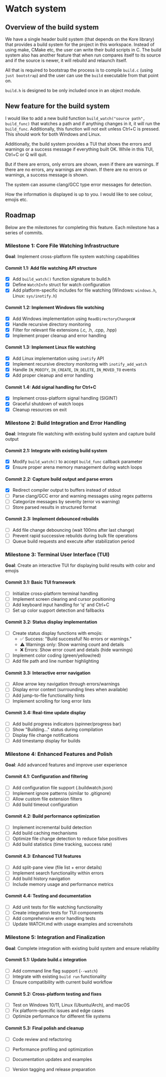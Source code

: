 # Watch system

## Overview of the build system

We have a single header build system (that depends on the Kore library) that
provides a build system for the project in this workspace.  Instead of using
make, CMake etc, the user can write their build scripts in C.  The build system
also has another feature that when run compares itself to its source and if the
source is newer, it will rebuild and relaunch itself.

All that is required to bootstrap the process is to compile `build.c` (using
`just bootstrap`) and the user can use the `build` executable from that point
on.

`build.h` is designed to be only included once in an object module.

## New feature for the build system

I would like to add a new build function `build_watch("source path",
build_func)` that watches a path and if anything changes in it, it will run the
`build_func`.  Additionally, this function will not exit unless Ctrl+C is
pressed.  This should work for both Windows and Linux.

Additionally, the build system provides a TUI that shows the errors and warnings
or a success message if everything built OK.  While in this TUI, Ctrl+C or Q
will quit.

But if there are errors, only errors are shown, even if there are warnings.  If
there are no errors, any warnings are shown.  If there are no errors or
warnings, a success message is shown.

The system can assume clang/GCC type error messages for detection.

How the information is displayed is up to you.  I would like to see colour,
emojis etc.

## Roadmap

Below are the milestones for completing this feature.  Each milestone has a
series of commits.

### Milestone 1: Core File Watching Infrastructure
**Goal**: Implement cross-platform file system watching capabilities

#### Commit 1.1: Add file watching API structure
- [x] Add `build_watch()` function signature to build.h
- [x] Define `WatchInfo` struct for watch configuration
- [x] Add platform-specific includes for file watching (Windows: `windows.h`, Linux: `sys/inotify.h`)

#### Commit 1.2: Implement Windows file watching
- [x] Add Windows implementation using `ReadDirectoryChangesW`
- [x] Handle recursive directory monitoring
- [x] Filter for relevant file extensions (.c, .h, .cpp, .hpp)
- [x] Implement proper cleanup and error handling

#### Commit 1.3: Implement Linux file watching  
- [x] Add Linux implementation using `inotify` API
- [x] Implement recursive directory monitoring with `inotify_add_watch`
- [x] Handle `IN_MODIFY`, `IN_CREATE`, `IN_DELETE`, `IN_MOVED_TO` events
- [x] Add proper cleanup and error handling

#### Commit 1.4: Add signal handling for Ctrl+C
- [x] Implement cross-platform signal handling (SIGINT)
- [x] Graceful shutdown of watch loops
- [x] Cleanup resources on exit

### Milestone 2: Build Integration and Error Handling
**Goal**: Integrate file watching with existing build system and capture build output

#### Commit 2.1: Integrate with existing build system
- [x] Modify `build_watch()` to accept `build_func` callback parameter
- [x] Ensure proper arena memory management during watch loops

#### Commit 2.2: Capture build output and parse errors
- [x] Redirect compiler output to buffers instead of stdout
- [ ] Parse clang/GCC error and warning messages using regex patterns
- [ ] Categorize messages by severity (error vs warning)
- [ ] Store parsed results in structured format

#### Commit 2.3: Implement debounced rebuilds
- [ ] Add file change debouncing (wait 100ms after last change)
- [ ] Prevent rapid successive rebuilds during bulk file operations
- [ ] Queue build requests and execute after stabilization period

### Milestone 3: Terminal User Interface (TUI)
**Goal**: Create an interactive TUI for displaying build results with color and emojis

#### Commit 3.1: Basic TUI framework
- [ ] Initialize cross-platform terminal handling
- [ ] Implement screen clearing and cursor positioning
- [ ] Add keyboard input handling for 'q' and Ctrl+C
- [ ] Set up color support detection and fallbacks

#### Commit 3.2: Status display implementation
- [ ] Create status display functions with emojis:
  - ✅ Success: "Build successful! No errors or warnings."
  - ⚠️  Warnings only: Show warning count and details
  - ❌ Errors: Show error count and details (hide warnings)
- [ ] Implement color coding (green/yellow/red)
- [ ] Add file path and line number highlighting

#### Commit 3.3: Interactive error navigation
- [ ] Allow arrow key navigation through errors/warnings
- [ ] Display error context (surrounding lines when available)
- [ ] Add jump-to-file functionality hints
- [ ] Implement scrolling for long error lists

#### Commit 3.4: Real-time update display
- [ ] Add build progress indicators (spinner/progress bar)
- [ ] Show "Building..." status during compilation
- [ ] Display file change notifications
- [ ] Add timestamp display for builds

### Milestone 4: Enhanced Features and Polish
**Goal**: Add advanced features and improve user experience

#### Commit 4.1: Configuration and filtering
- [ ] Add configuration file support (.buildwatch.json)
- [ ] Implement ignore patterns (similar to .gitignore)
- [ ] Allow custom file extension filters
- [ ] Add build timeout configuration

#### Commit 4.2: Build performance optimization
- [ ] Implement incremental build detection
- [ ] Add build caching mechanisms
- [ ] Optimize file change detection to reduce false positives
- [ ] Add build statistics (time tracking, success rate)

#### Commit 4.3: Enhanced TUI features
- [ ] Add split-pane view (file list + error details)
- [ ] Implement search functionality within errors
- [ ] Add build history navigation
- [ ] Include memory usage and performance metrics

#### Commit 4.4: Testing and documentation
- [ ] Add unit tests for file watching functionality
- [ ] Create integration tests for TUI components
- [ ] Add comprehensive error handling tests
- [ ] Update WATCH.md with usage examples and screenshots

### Milestone 5: Integration and Finalization
**Goal**: Complete integration with existing build system and ensure reliability

#### Commit 5.1: Update build.c integration
- [ ] Add command line flag support (`--watch`)
- [ ] Integrate with existing `build run` functionality
- [ ] Ensure compatibility with current build workflow

#### Commit 5.2: Cross-platform testing and fixes
- [ ] Test on Windows 10/11, Linux (Ubuntu/Arch), and macOS
- [ ] Fix platform-specific issues and edge cases
- [ ] Optimize performance for different file systems

#### Commit 5.3: Final polish and cleanup
- [ ] Code review and refactoring
- [ ] Performance profiling and optimization
- [ ] Documentation updates and examples
- [ ] Version tagging and release preparation

